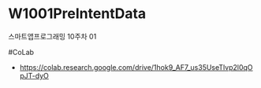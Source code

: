 # W1001PreIntentData
스마트앱프로그래밍 10주차 01

#CoLab
- https://colab.research.google.com/drive/1hok9_AF7_us35UseTlvp2l0qOpJT-dyO
